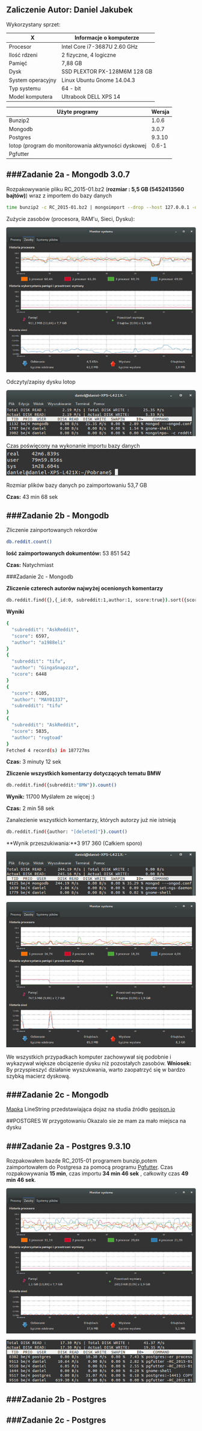 Zaliczenie    Autor: Daniel Jakubek
---------------------------------------------
Wykorzystany sprzet:

|X|Informacje o komputerze                             |
|-----------------------|------------------------------|
| Procesor              | Intel Core i7-3687U 2.60 GHz |
| Ilość rdzeni          | 2 fizyczne, 4 logiczne       |
| Pamięć                | 7,88 GB                      |
| Dysk                  | SSD PLEXTOR PX-128M6M 128 GB |
| System operacyjny     | Linux Ubuntu Gnome 14.04.3   |
| Typ systemu           | 64 - bit                     |
| Model komputera       | Ultrabook DELL XPS 14        |

| Użyte programy        | Wersja                       |
|-----------------------|------------------------------|
| Bunzip2               | 1.0.6                        |
| Mongodb               | 3.0.7                        |
| Postgres              | 9.3.10                       |
| Iotop (program do monitorowania aktywności dyskowej                 | 0.6-1|
| Pgfutter              |


###Zadanie 2a - Mongodb 3.0.7
---------------------------------------------
Rozpakowywanie pliku RC_2015-01.bz2 (**rozmiar : 5,5 GB (5452413560 bajtów)**) wraz z importem do bazy danych
```sh
time bunzip2 -c RC_2015-01.bz2 | mongoimport --drop --host 127.0.0.1 -d test -c reddit
```
Zużycie zasobów (procesora, RAM'u, Sieci, Dysku):

![zasoby import](zasoby_import.png)

Odczyty/zapisy dysku Iotop

![disk read](disk_read.png)

Czas poświęcony na wykonanie importu bazy danych
![czas importu](czas_importu_mongodb.png)

Rozmiar plików bazy danych po zaimportowaniu 53,7 GB

**Czas:** 43 min 68 sek


###Zadanie 2b - Mongodb
----------------------------------------------------------------
Zliczenie zainportowanych rekordów

```sh
db.reddit.count()
```
**Iość zaimportowanych dokumentów:** 53 851 542

**Czas:** Natychmiast

###Zadanie 2c - Mongodb

**Zliczenie czterech autorów najwyżej ocenionych komentarzy**
```sh
db.reddit.find({},{_id:0, subreddit:1,author:1, score:true}).sort({score:-1}).limit(4)
```

**Wyniki**
```sh
{
  "subreddit": "AskReddit",
  "score": 6597,
  "author": "a1988eli"
}
{
  "subreddit": "tifu",
  "author": "GingaSnapzzz",
  "score": 6448
}
{
  "score": 6105,
  "author": "MAY01337",
  "subreddit": "tifu"
}
{
  "subreddit": "AskReddit",
  "score": 5835,
  "author": "rugtoad"
}
Fetched 4 record(s) in 187727ms
```
**Czas:** 3 minuty 12 sek

**Zliczenie wszystkich komentarzy dotyczących tematu BMW**

```sh
db.reddit.find({subreddit:"BMW"}).count()
```

**Wynik:** 11700 Myślałem ze więcej :)

**Czas:** 2 min 58 sek


Zanalezienie wszystkich komentarzy, których autorzy już nie istnieją
```sh
db.reddit.find({author: "[deleted]"}).count()
```

**Wynik przeszukiwania:**3 917 360 (Całkiem sporo)

![diskreaddbfind](disk_read_dbfind.png)

![diskreaddbzasob](zasoby_dbfind.png)

We wszystkich przypadkach komputer zachowywał się podobnie i wykazywał większe obciązenie dysku niż pozostałych zasobów. **Wniosek:** By przyspieszyć działanie wyszukwania, warto zaopatrzyć się w bardzo szybką macierz dyskową.

###Zadanie 2c - Mongodb
-----------------------------------------------------------------

[Mapka](map.geojson) LineString przedstawiająca dojaz na studia źródło [geojson.io](http://www.geojson.io)




##POSTGRES W przygotowaniu
Okazalo sie ze mam za mało miejsca na dysku 

###Zadanie 2a - Postgres 9.3.10
-----------------------------------------------------------------
Rozpakowałem bazde RC_2015-01 programem bunzip,potem zaimportowałem do Postgresa za pomocą programu [Pgfutter](https://github.com/lukasmartinelli/pgfutter). Czas rozpakowywania **15 min**, czas importu **34 min 46 sek**
, całkowity czas **49 min 46 sek**.

![psqlm](psql_import.png)

![psqld](psql_importd.png)



###Zadanie 2b - Postgres
-----------------------------------------------------------------

###Zadanie 2c - Postgres
-----------------------------------------------------------------


